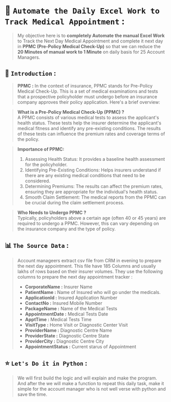# 📅 `Automate the Daily Excel Work to Track Medical Appointment` :  
> My objective here is to **completely Automate the manual Excel Work** to Track the Next Day Medical Appointment and complete it next day in **PPMC (Pre-Policy Medical Check-Up)** so that we can reduce the **20 Minutes of manual work to 1 Minute** on daily basis for 25 Account Managers.


## 🔰 `Introduction` :
>**PPMC :** In the context of insurance, PPMC stands for Pre-Policy Medical Check-Up. This is a set of medical examinations and tests that a prospective policyholder must undergo before an insurance company approves their policy application. Here's a brief overview:

>**What is a Pre-Policy Medical Check-Up (PPMC) ?** <br>
A PPMC consists of various medical tests to assess the applicant's health status. These tests help the insurer determine the applicant's medical fitness and identify any pre-existing conditions. The results of these tests can influence the premium rates and coverage terms of the policy.

>**Importance of PPMC:** <br>
>1. Assessing Health Status: It provides a baseline health assessment for the policyholder.
>2. Identifying Pre-Existing Conditions: Helps insurers understand if there are any existing medical conditions that need to be considered.
>3. Determining Premiums: The results can affect the premium rates, ensuring they are appropriate for the individual's health status.
>4. Smooth Claim Settlement: The medical reports from the PPMC can be crucial during the claim settlement process.

>**Who Needs to Undergo PPMC ?** <br>
Typically, policyholders above a certain age (often 40 or 45 years) are required to undergo a PPMC. However, this can vary depending on the insurance company and the type of policy.


## 📊 `The Source Data` :
> Account manageers extract csv file from CRM in evening to prepare the next day appointment. This file have 185 Columns and usually lakhs of rows based on their insurer volumes. They use the following columns to prepare the next day appointment tracker :
>- **CorporateName :** Insurer Name
>- **PatientName :** Name of Insured who will go under the medicals.
>- **ApplicationId :** Insured Application Number
>- **ContactNo :** Insured Mobile Number
>- **PackageName :** Name of the Medical Tests
>- **AppointmentDate :** Medical Tests Date
>- **ApptTime :** Medical Tests Time
>- **VisitType :** Home Visit or Diagnostic Center Visit
>- **ProviderName :** Diagnostic Centre Name
>- **ProviderState :** Diagnostic Centre State
>- **ProviderCity :** Diagnostic Centre City
>- **AppointmentStatus :** Current starus of Appointment


## ⭐ `Let's Do it in Python` :
>We will first build the logic and will explain and make the program. And after the we will make a function to repeat this daily task, make it simple for the account manager who is not well verse with python and save the time.
